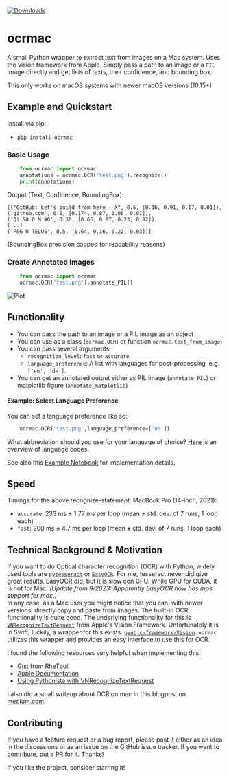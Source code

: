 [![Downloads](https://static.pepy.tech/badge/ocrmac)](https://pepy.tech/project/ocrmac)
# ocrmac
A small Python wrapper to extract text from images on a Mac system. Uses the vision framework from Apple. Simply pass a path to an image or a `PIL` image directly and get lists of texts, their confidence, and bounding box.

This only works on macOS systems with newer macOS versions (10.15+).

## Example and Quickstart

Install via pip:

- `pip install ocrmac`

### Basic Usage

```python
    from ocrmac import ocrmac
    annotations = ocrmac.OCR('test.png').recognize()
    print(annotations)
```

Output (Text, Confidence, BoundingBox):

```
[("GitHub: Let's build from here - X", 0.5, [0.16, 0.91, 0.17, 0.01]),
('github.com', 0.5, [0.174, 0.87, 0.06, 0.01]),
('Qi &0 O M #O', 0.30, [0.65, 0.87, 0.23, 0.02]),
[...]
('P&G U TELUS', 0.5, [0.64, 0.16, 0.22, 0.03])]
```
(BoundingBox precision capped for readability reasons)

### Create Annotated Images

```python
    from ocrmac import ocrmac
    ocrmac.OCR('test.png').annotate_PIL()
```

![Plot](https://github.com/straussmaximilian/ocrmac/blob/main/output.png?raw=true)

## Functionality

- You can pass the path to an image or a PIL image as an object
- You can use as a class (`ocrmac.OCR`) or function `ocrmac.text_from_image`)
- You can pass several arguments:
    - `recognition_level`: `fast` or `accurate`
    - `language_preference`: A list with languages for post-processing, e.g. `['en', 'de']`. 
- You can get an annotated output either as PIL image (`annotate_PIL`) or matplotlib figure (`annotate_matplotlib`)

#### Example: Select Language Preference

You can set a language preference like so:

```python
    ocrmac.OCR('test.png',language_preference=['en'])
```

What abbreviation should you use for your language of choice? [Here](https://www.alchemysoftware.com/livedocs/ezscript/Topics/Catalyst/Language.htm) is an overview of language codes. 

See also this [Example Notebook](https://github.com/straussmaximilian/ocrmac/blob/main/ExampleNotebook.ipynb) for implementation details.


## Speed

Timings for the  above recognize-statement:
MacBook Pro (14-inch, 2021):
- `accurate`: 233 ms ± 1.77 ms per loop (mean ± std. dev. of 7 runs, 1 loop each)
- `fast`: 200 ms ± 4.7 ms per loop (mean ± std. dev. of 7 runs, 1 loop each)


## Technical Background & Motivation
If you want to do Optical character recognition (OCR) with Python, widely used tools are [`pytesseract`](https://github.com/madmaze/pytesseract) or [`EasyOCR`](https://github.com/JaidedAI/EasyOCR). For me, tesseract never did give great results. EasyOCR did, but it is slow con CPU. While GPU for CUDA, it is not for Mac. *(Update from 9/2023: Apparently EasyOCR now has mps support for mac.)*  
In any case, as a Mac user you might notice that you can, with newer versions, directly copy and paste from images. The built-in OCR functionality is quite good. The underlying functionality for this is [`VNRecognizeTextRequest`](https://developer.apple.com/documentation/vision/vnrecognizetextrequest) from Apple's Vision Framework. Unfortunately it is in Swift; luckily, a wrapper for this exists. [`pyobjc-framework-Vision`](https://github.com/ronaldoussoren/pyobjc). `ocrmac` utilizes this wrapper and provides an easy interface to use this for OCR.

I found the following resources very helpful when implementing this:
- [Gist from RheTbull](https://gist.github.com/RhetTbull/1c34fc07c95733642cffcd1ac587fc4c)
- [Apple Documentation](https://developer.apple.com/documentation/vision/recognizing_text_in_images/)
- [Using Pythonista with VNRecognizeTextRequest](https://forum.omz-software.com/topic/6016/recognize-text-from-picture)

I also did a small writeup about OCR on mac in this blogpost on [medium.com](https://betterprogramming.pub/a-practical-guide-to-extract-text-from-images-ocr-in-python-d8c9c30ae74b).

## Contributing

If you have a feature request or a bug report, please post it either as an idea in the discussions or as an issue on the GitHub issue tracker.  If you want to contribute, put a PR for it. Thanks!

If you like the project, consider starring it!
